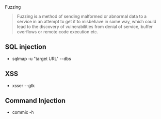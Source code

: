 
Fuzzing
>Fuzzing is a method of sending malformed or abnormal data to a service in an attempt to get it to misbehave in some way, 
which could lead to the discovery of vulnerabilities from denial of service, buffer overflows or remote code execution etc.

## SQL injection
- sqlmap -u "target URL" --dbs

## XSS
- xsser --gtk

## Command Injection
- commix -h